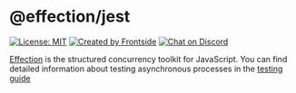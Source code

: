 # @effection/jest
[![License: MIT](https://img.shields.io/badge/License-MIT-yellow.svg)](https://opensource.org/licenses/MIT)
[![Created by Frontside](https://img.shields.io/badge/created%20by-frontside-26abe8.svg)](https://frontside.com)
[![Chat on Discord](https://img.shields.io/discord/700803887132704931?Label=Discord)](https://discord.gg/Ug5nWH8)

[Effection][] is the structured concurrency toolkit for JavaScript. You can find
detailed information about testing asynchronous processes in the
[testing guide](https://frontside.com/effection/docs/guides/testing)

[Effection]: https://frontside.com/effection
